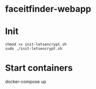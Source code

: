 # faceitfinder-webapp

# Init
```
chmod +x init-letsencrypt.sh
sudo ./init-letsencrypt.sh
```

# Start containers
docker-compose up
